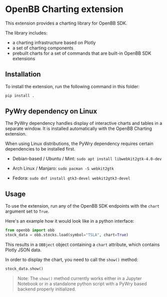 # OpenBB Charting extension

This extension provides a charting library for OpenBB SDK.

The library includes:

- a charting infrastructure based on Plotly
- a set of charting components
- prebuilt charts for a set of commands that are built-in OpenBB SDK extensions

## Installation

To install the extension, run the following command in this folder:

```bash
pip install .
```

## PyWry dependency on Linux

The PyWry dependency handles display of interactive charts and tables in a separate window. It is installed automatically with the OpenBB Charting extension.

When using Linux distributions, the PyWry dependency requires certain dependencies to be installed first.

- Debian-based / Ubuntu / Mint:
`sudo apt install libwebkit2gtk-4.0-dev`

- Arch Linux / Manjaro:
`sudo pacman -S webkit2gtk`

- Fedora:
`sudo dnf install gtk3-devel webkit2gtk3-devel`


## Usage

To use the extension, run any of the OpenBB SDK endpoints with the `chart` argument set to `True`.

Here's an example how it would look like in a python interface:

```python
from openbb import obb
stock_data = obb.stocks.load(symbol="TSLA", chart=True)
```

This results in a `OBBject` object containing a `chart` attribute, which contains Plotly JSON data.

In order to display the chart, you need to call the `show()` method:

```python
stock_data.show()
```

> Note: The `show()` method currently works either in a Jupyter Notebook or in a standalone python script with a PyWry based backend properly initialized.
